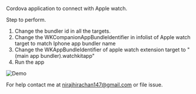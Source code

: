Cordova application to connect with Apple watch.

Step to perform.

1. Change the bundler id in all the targets.
2. Change the WKCompanionAppBundleIdentifier in infolist of Apple watch target to match Iphone app bundler name
3. Change the WKAppBundleIdentifier of apple watch extension target to  "(main app bundler).watchkitapp"
4. Run the app

![Demo](https://i.imgur.com/NaO82Yh.png)








For help contact me at nirajhirachan147@gmail.com or file issue.
